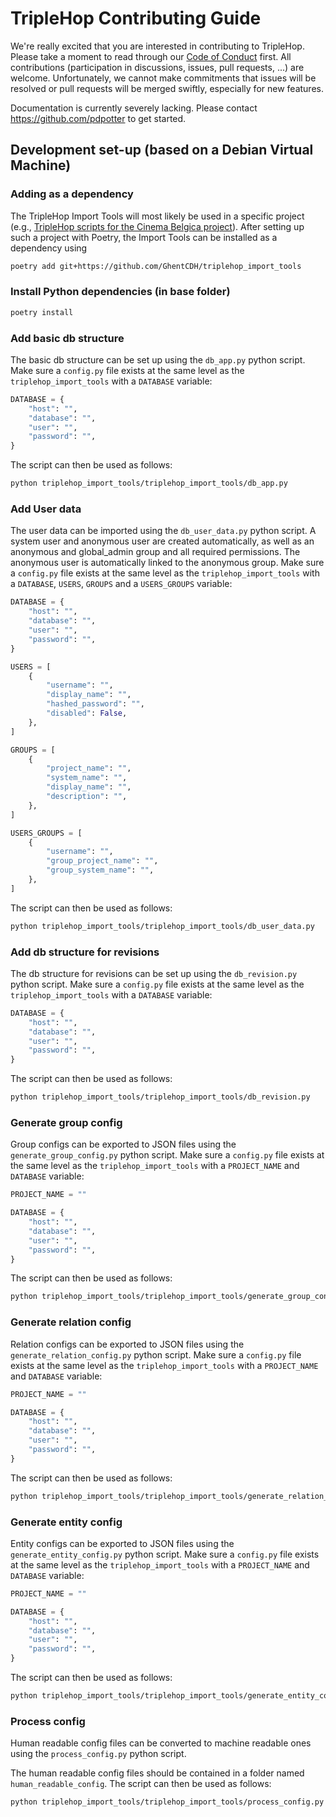 # TripleHop Contributing Guide

We're really excited that you are interested in contributing to TripleHop. Please take a moment to read through our [Code of Conduct](CODE_OF_CONDUCT.md) first. All contributions (participation in discussions, issues, pull requests, ...) are welcome. Unfortunately, we cannot make commitments that issues will be resolved or pull requests will be merged swiftly, especially for new features.

Documentation is currently severely lacking. Please contact <https://github.com/pdpotter> to get started.

## Development set-up (based on a Debian Virtual Machine)

### Adding as a dependency

The TripleHop Import Tools will most likely be used in a specific project (e.g., [TripleHop scripts for the Cinema Belgica project](https://github.com/GhentCDH/cinema_belgica_triplehop_scripts)). After setting up such a project with Poetry, the Import Tools can be installed as a dependency using

```sh
poetry add git+https://github.com/GhentCDH/triplehop_import_tools
```

### Install Python dependencies (in base folder)

```sh
poetry install
```

### Add basic db structure

The basic db structure can be set up using the `db_app.py` python script. Make sure a `config.py` file exists at the same level as the `triplehop_import_tools` with a `DATABASE` variable:

```py
DATABASE = {
    "host": "",
    "database": "",
    "user": "",
    "password": "",
}
```

The script can then be used as follows:

```sh
python triplehop_import_tools/triplehop_import_tools/db_app.py
```

### Add User data

The user data can be imported using the `db_user_data.py` python script. A system user and anonymous user are created automatically, as well as an anonymous and global_admin group and all required permissions. The anonymous user is automatically linked to the anonymous group. Make sure a `config.py` file exists at the same level as the `triplehop_import_tools` with a `DATABASE`, `USERS`, `GROUPS` and a `USERS_GROUPS` variable:

```py
DATABASE = {
    "host": "",
    "database": "",
    "user": "",
    "password": "",
}

USERS = [
    {
        "username": "",
        "display_name": "",
        "hashed_password": "",
        "disabled": False,
    },
]

GROUPS = [
    {
        "project_name": "",
        "system_name": "",
        "display_name": "",
        "description": "",
    },
]

USERS_GROUPS = [
    {
        "username": "",
        "group_project_name": "",
        "group_system_name": "",
    },
]
```

The script can then be used as follows:

```sh
python triplehop_import_tools/triplehop_import_tools/db_user_data.py
```

### Add db structure for revisions

The db structure for revisions can be set up using the `db_revision.py` python script. Make sure a `config.py` file exists at the same level as the `triplehop_import_tools` with a `DATABASE` variable:

```py
DATABASE = {
    "host": "",
    "database": "",
    "user": "",
    "password": "",
}
```

The script can then be used as follows:

```sh
python triplehop_import_tools/triplehop_import_tools/db_revision.py
```

### Generate group config

Group configs can be exported to JSON files using the `generate_group_config.py` python script. Make sure a `config.py` file exists at the same level as the `triplehop_import_tools` with a `PROJECT_NAME` and `DATABASE` variable:

```py
PROJECT_NAME = ""

DATABASE = {
    "host": "",
    "database": "",
    "user": "",
    "password": "",
}
```

The script can then be used as follows:

```sh
python triplehop_import_tools/triplehop_import_tools/generate_group_config.py
```

### Generate relation config

Relation configs can be exported to JSON files using the `generate_relation_config.py` python script. Make sure a `config.py` file exists at the same level as the `triplehop_import_tools` with a `PROJECT_NAME` and `DATABASE` variable:

```py
PROJECT_NAME = ""

DATABASE = {
    "host": "",
    "database": "",
    "user": "",
    "password": "",
}
```

The script can then be used as follows:

```sh
python triplehop_import_tools/triplehop_import_tools/generate_relation_config.py
```

### Generate entity config

Entity configs can be exported to JSON files using the `generate_entity_config.py` python script. Make sure a `config.py` file exists at the same level as the `triplehop_import_tools` with a `PROJECT_NAME` and `DATABASE` variable:

```py
PROJECT_NAME = ""

DATABASE = {
    "host": "",
    "database": "",
    "user": "",
    "password": "",
}
```

The script can then be used as follows:

```sh
python triplehop_import_tools/triplehop_import_tools/generate_entity_config.py
```

### Process config

Human readable config files can be converted to machine readable ones using the `process_config.py` python script.

The human readable config files should be contained in a folder named `human_readable_config`. The script can then be used as follows:

```sh
python triplehop_import_tools/triplehop_import_tools/process_config.py
```
